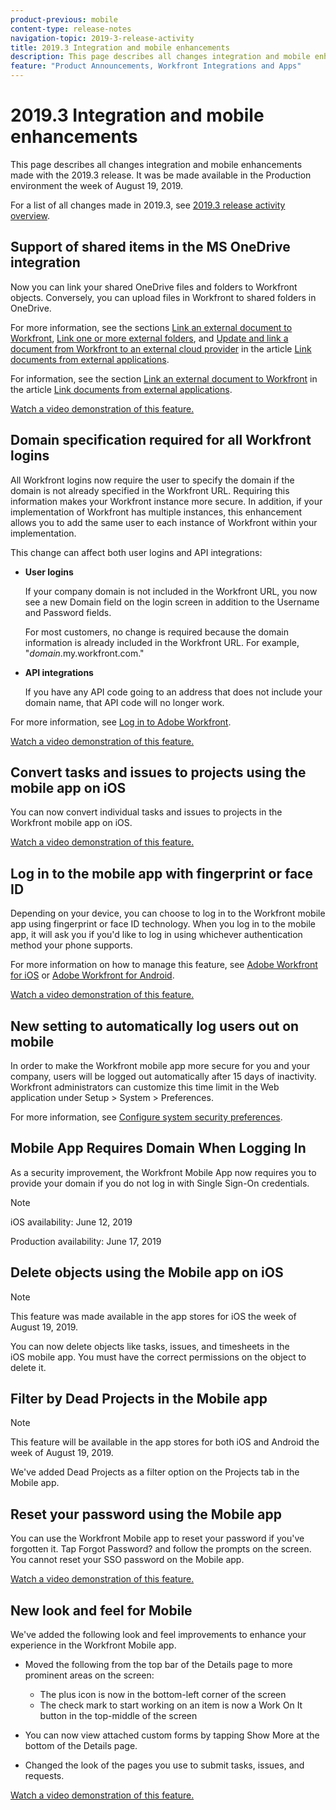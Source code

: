 ```yaml
---
product-previous: mobile
content-type: release-notes
navigation-topic: 2019-3-release-activity
title: 2019.3 Integration and mobile enhancements
description: This page describes all changes integration and mobile enhancements made with the 2019.3 release. It was be made available in the Production environment the week of August 19, 2019.
feature: "Product Announcements, Workfront Integrations and Apps"
---
```


# 2019.3 Integration and mobile enhancements

This page describes all changes integration and mobile enhancements made with the 2019.3 release. It was be made available in the Production environment the week of August 19, 2019.

For a list of all changes made in 2019.3, see [2019.3 release activity overview](../../../../product-announcements/product-releases/quarterly-release-archive/2019.3-release-activity/2019.3-release-activity-overview.md).

## Support of shared items in the MS OneDrive integration

Now you can link your shared OneDrive files and folders to Workfront objects. Conversely, you can upload files in Workfront to shared folders in OneDrive.

For more information, see the sections [Link an external document to Workfront](../../../../documents/adding-documents-to-workfront/link-documents-from-external-apps.md#linking-existing-documents), [Link one or more external folders](../../../../documents/adding-documents-to-workfront/link-documents-from-external-apps.md#linking-a-folder), and [Update and link a document from Workfront to an external cloud provider](../../../../documents/adding-documents-to-workfront/link-documents-from-external-apps.md#sending-documents) in the article [Link documents from external applications](../../../../documents/adding-documents-to-workfront/link-documents-from-external-apps.md).

For information, see the section [Link an external document to Workfront](../../../../documents/adding-documents-to-workfront/link-documents-from-external-apps.md#linking-existing-documents) in the article [Link documents from external applications](../../../../documents/adding-documents-to-workfront/link-documents-from-external-apps.md).

[Watch a video demonstration of this feature.](https://vimeo.com/343238957/ca672dcb2c)

## Domain specification required for all Workfront logins

All Workfront logins now require the user to specify the domain if the domain is not already specified in the Workfront URL. Requiring this information makes your Workfront instance more secure. In addition, if your implementation of Workfront has multiple instances, this enhancement allows you to add the same user to each instance of Workfront within your implementation.

This change can affect both user logins and API&nbsp;integrations:

* **User logins**

  If your company domain is not included in the Workfront URL, you now see a new Domain field on the login screen in addition to the Username and Password fields.

  For most customers, no change is required because the domain information is already included in the Workfront URL. For example, "*domain*.my.workfront.com."

* **API integrations**

  If you have any API code going to an address that does not include your domain name, that API code will no longer work.

For more information, see [Log in to Adobe Workfront](../../../../workfront-basics/manage-your-account-and-profile/managing-your-workfront-account/log-in-to-workfront.md).

[Watch a video demonstration of this feature.](https://vimeo.com/347747838/ea28ec9fb7)

## Convert tasks and issues to projects using the mobile app on iOS

You can now convert individual tasks and issues to projects in the Workfront mobile app on iOS.

[Watch a video demonstration of this feature.](https://vimeo.com/355155531/54e7f3db03)

## Log in to the mobile app with fingerprint or face ID

Depending on your device, you can choose to log in to the Workfront mobile app using fingerprint or face ID technology. When you log in to the mobile app, it will ask you if you'd like to log in using whichever authentication method your phone supports.

For more information on how to manage this feature, see [Adobe Workfront for iOS](../../../../workfront-basics/mobile-apps/using-the-workfront-mobile-app/workfront-for-ios.md) or [Adobe Workfront for Android](../../../../workfront-basics/mobile-apps/using-the-workfront-mobile-app/workfront-for-android.md).

[Watch a video demonstration of this feature.](https://vimeo.com/355158350/b2cad34fde)

## New setting to automatically log users out on mobile

In order to make the Workfront mobile app more secure for you and your company, users will be logged out automatically after 15 days of inactivity. Workfront administrators can customize this time limit in the Web application under Setup > System > Preferences.

For more information, see [Configure system security preferences](../../../../administration-and-setup/manage-workfront/security/configure-security-preferences.md).

## Mobile App Requires Domain When Logging In

As a security improvement, the Workfront Mobile App now requires you to provide your domain if you do not log in with Single Sign-On credentials.

>[!NOTE]
>
>iOS availability:&nbsp;June 12, 2019
>
>Production availability:&nbsp;June 17, 2019

## Delete objects using the Mobile app on iOS

>[!NOTE]
>
>This feature was made available in the app stores for iOS&nbsp;the week of August 19, 2019.

You can now delete objects like tasks, issues, and timesheets in the iOS&nbsp;mobile app. You must have the correct permissions on the object to delete it.

## Filter by Dead Projects in the Mobile app

>[!NOTE]
>
>This feature will be available in the app stores for both iOS&nbsp;and Android the week of August 19, 2019.

We've added Dead Projects as a filter option on the Projects tab in the Mobile app.

## Reset your password using the Mobile app

You can use the Workfront Mobile app to reset your password if you've forgotten it. Tap Forgot Password? and follow the prompts on the screen. You cannot reset your SSO password on the Mobile app.

[Watch a video demonstration of this feature.](https://vimeo.com/345948245/1c11766b86)

## New look and feel for Mobile

We've added the following look and feel improvements to enhance your experience in the Workfront Mobile app.

* Moved the following from the top bar of the Details page to more prominent areas on the screen:

   * The plus icon is now in the bottom-left corner of the screen
   * The check mark to start working on an item is now a Work On It button in the top-middle of the screen

* You can now view attached custom forms by tapping Show More at the bottom of the Details page.
* Changed the look of the pages you use to submit tasks, issues, and requests.

[Watch a video demonstration of this feature.](https://vimeo.com/345947611/3989dbf37d) 
